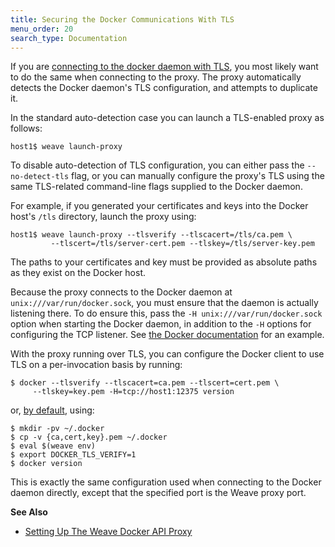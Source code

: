 ```yaml
---
title: Securing the Docker Communications With TLS
menu_order: 20
search_type: Documentation
---
```


If you are [connecting to the docker daemon with
TLS](https://docs.docker.com/articles/https/), you most likely want
to do the same when connecting to the proxy. The proxy
automatically detects the Docker daemon's TLS configuration, and
attempts to duplicate it. 

In the standard auto-detection case you can launch a TLS-enabled proxy as follows:

    host1$ weave launch-proxy

To disable auto-detection of TLS configuration, you can either pass
the `--no-detect-tls` flag, or you can manually configure the proxy's TLS using
the same TLS-related command-line flags supplied to the Docker
daemon. 

For example, if you generated your certificates and keys
into the Docker host's `/tls` directory, launch the proxy using:

    host1$ weave launch-proxy --tlsverify --tlscacert=/tls/ca.pem \
             --tlscert=/tls/server-cert.pem --tlskey=/tls/server-key.pem

The paths to your certificates and key must be provided as absolute
paths as they exist on the Docker host.

Because the proxy connects to the Docker daemon at
`unix:///var/run/docker.sock`, you must ensure that the daemon is actually
listening there. To do ensure this, pass the `-H unix:///var/run/docker.sock` option when starting the Docker daemon,
in addition to the `-H` options for configuring the TCP listener. See
[the Docker documentation](https://docs.docker.com/articles/basics/#bind-docker-to-another-host-port-or-a-unix-socket)
for an example.

With the proxy running over TLS, you can configure the Docker
client to use TLS on a per-invocation basis by running:

    $ docker --tlsverify --tlscacert=ca.pem --tlscert=cert.pem \
         --tlskey=key.pem -H=tcp://host1:12375 version

or, [by default](https://docs.docker.com/articles/https/#secure-by-default), using:

    $ mkdir -pv ~/.docker
    $ cp -v {ca,cert,key}.pem ~/.docker
    $ eval $(weave env)
    $ export DOCKER_TLS_VERIFY=1
    $ docker version

This is exactly the same configuration used when connecting to the
Docker daemon directly, except that the specified port is the Weave
proxy port.


**See Also**

 * [Setting Up The Weave Docker API Proxy](/site/weave-docker-api.md)
